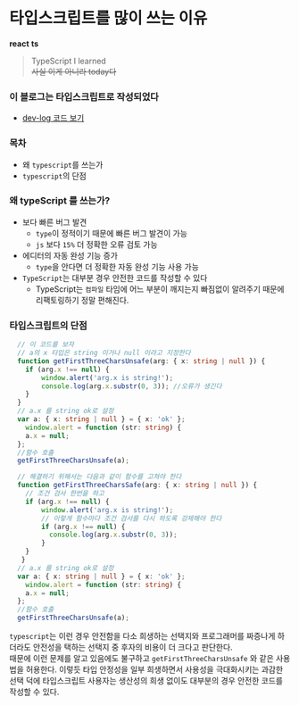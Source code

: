 # 타입스크립트를 많이 쓰는 이유
**react** **ts**
> TypeScript I learned   
~~사실 이게 아니라 today다~~  

### 이 블로그는 타입스크립트로 작성되었다
- <a href="https://github.com/min050410/TechBlog">dev-log 코드 보기</a>

### 목차
- 왜 `typescript`를 쓰는가
- `typescript`의 단점


<h3 id="why">왜 typeScript 를 쓰는가?</h3>

- 보다 빠른 버그 발견
  - `type`이 정적이기 때문에 빠른 버그 발견이 가능
  - `js` 보다 `15%` 더 정확한 오류 검토 가능
- 에디터의 자동 완성 기능 증가
  - `type`을 안다면 더 정확한 자동 완성 기능 사용 가능
- `TypeScript`는 대부분 경우 안전한 코드를 작성할 수 있다  
  - TypeScript는 `컴파일` 타임에 어느 부분이 깨지는지 빠짐없이 알려주기 때문에 리팩토링하기 정말 편해진다.
     
### 타입스크립트의 단점
 
```ts
  // 이 코드를 보자
  // a의 x 타입은 string 이거나 null 이라고 지정한다
  function getFirstThreeCharsUnsafe(arg: { x: string | null }) {
    if (arg.x !== null) {
        window.alert('arg.x is string!');
        console.log(arg.x.substr(0, 3)); //오류가 생긴다
    }
  }
  // a.x 를 string ok로 설정
  var a: { x: string | null } = { x: 'ok' };
    window.alert = function (str: string) {
    a.x = null;
  };
  //함수 호출
  getFirstThreeCharsUnsafe(a);
```
```ts
  // 해결하기 위해서는 다음과 같이 함수를 고쳐야 한다
  function getFirstThreeCharsSafe(arg: { x: string | null }) {
    // 조건 검사 한번을 하고
    if (arg.x !== null) {
        window.alert('arg.x is string!');
        // 이렇게 함수마다 조건 검사를 다시 하도록 강제해야 한다
        if (arg.x !== null) {
          console.log(arg.x.substr(0, 3));
        }
    }
   }
  // a.x 를 string ok로 설정
  var a: { x: string | null } = { x: 'ok' };
    window.alert = function (str: string) {
    a.x = null;
  };
  //함수 호출
  getFirstThreeCharsUnsafe(a);
```

`typescript`는 이런 경우 안전함을 다소 희생하는 선택지와 프로그래머를 짜증나게 하더라도 안전성을 택하는 선택지 중 후자의 비용이 더 크다고 판단한다.   
때문에 이런 문제를 알고 있음에도 불구하고 `getFirstThreeCharsUnsafe` 와 같은 사용법을 허용한다.
이렇듯 타입 안정성을 일부 희생하면서 사용성을 극대화시키는 과감한 선택 덕에 타입스크립트 사용자는 생산성의 희생 없이도 대부분의 경우 안전한 코드를 작성할 수 있다.